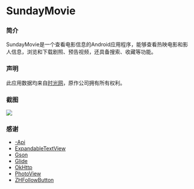 # SundayMovie
### 简介
SundayMovie是一个查看电影信息的Android应用程序，能够查看热映电影和影人信息，浏览和下载剧照、预告视频，还具备搜索、收藏等功能。

### 声明
此应用数据均来自[时光网][100]，原作公司拥有所有权利。

### 截图
![][image-0]

### 感谢
- [-Api][0]
- [ExpandableTextView][1]
- [Gson][2]
- [Glide][3]
- [OkHttp][4]
- [PhotoView][5]
- [ZHFollowButton][6]


[0]: https://github.com/jokermonn/-Api
[1]: https://github.com/Manabu-GT/ExpandableTextView
[2]: https://github.com/google/gson
[3]: https://github.com/bumptech/glide
[4]: https://github.com/square/okhttp
[5]: https://github.com/chrisbanes/PhotoView
[6]: https://github.com/zgzczzw/ZHFollowButton

[100]: http://www.mtime.com

[image-0]: /screenshots/screen_shot.png
